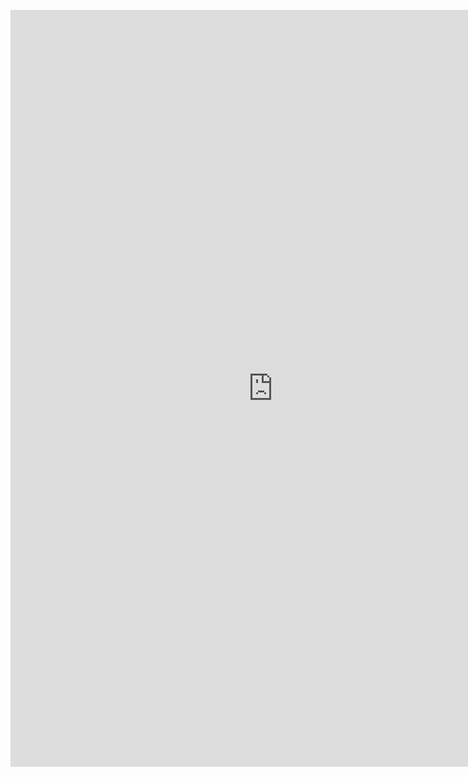 
<div class="container text-center">
<br>
<div style="margin-bottom: 20px;" class="row">


<iframe src="https://docs.google.com/forms/d/e/1FAIpQLSfF5ZKitWXUODKp6R2vhd0MGA2OdgmZqsntEFJ2YOENWI7RsQ/viewform?embedded=true" width="840" height="1211" frameborder="0" marginheight="0" marginwidth="0">Laden…</iframe>